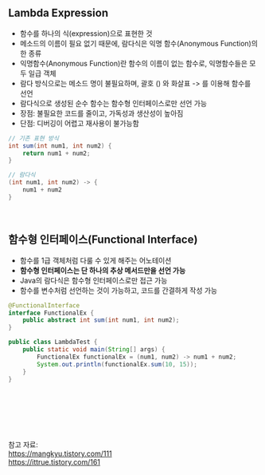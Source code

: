 ## Lambda Expression

- 함수를 하나의 식(expression)으로 표현한 것
- 메소드의 이름이 필요 없기 때문에, 람다식은 익명 함수(Anonymous Function)의 한 종류
- 익명함수(Anonymous Function)란 함수의 이름이 없는 함수로, 익명함수들은 모두 일급 객체
- 람다 방식으로는 메소드 명이 불필요하며, 괄호 () 와 화살표 -> 를 이용해 함수를 선언
- 람다식으로 생성된 순수 함수는 함수형 인터페이스로만 선언 가능
- 장점: 불필요한 코드를 줄이고, 가독성과 생산성이 높아짐
- 단점: 디버깅이 어렵고 재사용이 불가능함

```java
// 기존 표현 방식
int sum(int num1, int num2) {
    return num1 + num2;
}

// 람다식
(int num1, int num2) -> {
    num1 + num2
}
```

<br>

## 함수형 인터페이스(Functional Interface)

- 함수를 1급 객체처럼 다룰 수 있게 해주는 어노테이션
- **함수형 인터페이스는 단 하나의 추상 메서드만을 선언 가능**
- Java의 람다식은 함수형 인터페이스로만 접근 가능
- 함수를 변수처럼 선언하는 것이 가능하고, 코드를 간결하게 작성 가능

```java
@FunctionalInterface
interface FunctionalEx {
    public abstract int sum(int num1, int num2);
}

public class LambdaTest {
    public static void main(String[] args) {
        FunctionalEx functionalEx = (num1, num2) -> num1 + num2;
        System.out.println(functionalEx.sum(10, 15));
    }
}
```


<br><br><br><br><br>

참고 자료: <br>
https://mangkyu.tistory.com/111 <br>
https://ittrue.tistory.com/161

